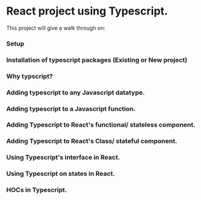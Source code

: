 # React project using Typescript.

This project will give a walk through on:
### Setup 
### Installation of typescript packages (Existing or New project)
### Why typscript?
### Adding typescript to any Javascript datatype.
### Adding typescript to a Javascript function.
### Adding Typescript to React's functional/ stateless component.
### Adding Typescript to React's Class/ stateful component.
### Using Typescript's interface in React.
### Using Typescript on states in React.
### HOCs in Typescript.